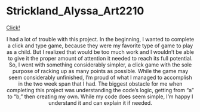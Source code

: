 # Strickland_Alyssa_Art2210

<div align=left>

[Click!](https://alyssastrickland.github.io/Strickland_Alyssa_Art2210/Strickland_Alyssa_ART2210_Click!_Fall2019/Strickland_Alyssa_ART2210_Click!_Fall2019.html)

<div align=center>

I had a lot of trouble with this project. In the beginning, I wanted to complete a click and type game, because they were my favorite type of game to play as a child. But I realized that would be too much work and I wouldn’t be able to give it the proper amount of attention it needed to reach its full potential. So, I went with something considerably simpler, a click game with the sole purpose of racking up as many points as possible. While the game may seem considerably unfinished, I’m proud of what I managed to accomplish in the two week span that I had. The biggest obstacle for me when completing this project was understanding the code’s logic, getting from “a” to “b,” then creating my own. While my code does seem simple, I’m happy I understand it and can explain it if needed.
